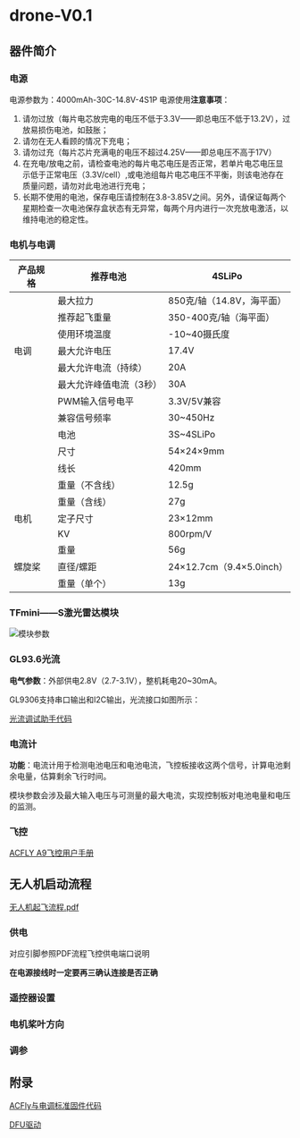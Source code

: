# drone-V0.1
## 器件简介
### 电源
电源参数为：4000mAh-30C-14.8V-4S1P
电源使用**注意事项**：
1. 请勿过放（每片电芯放完电的电压不低于3.3V——即总电压不低于13.2V），过放易损伤电池，如鼓胀；
2. 请勿在无人看顾的情况下充电；
3. 请勿过充（每片芯片充满电的电压不超过4.25V——即总电压不高于17V）
4. 在充电/放电之前，请检查电池的每片电芯电压是否正常，若单片电芯电压显示低于正常电压（3.3V/cell）,或电池组每片电芯电压不平衡，则该电池存在质量问题，请勿对此电池进行充电；
5. 长期不使用的电池，保存电压请控制在3.8-3.85V之间。另外，请保证每两个星期检查一次电池保存盒状态有无异常，每两个月内进行一次充放电激活，以维持电池的稳定性。
### 电机与电调
|产品规格|推荐电池|4SLiPo|
|-|-|-|
| |最大拉力|850克/轴（14.8V，海平面）|
| |推荐起飞重量|350-400克/轴（海平面）|
| |使用环境温度|-10~40摄氏度|
|电调|最大允许电压|17.4V|
| |最大允许电流（持续）|20A|
| |最大允许峰值电流（3秒）|30A|
| |PWM输入信号电平|3.3V/5V兼容|
| |兼容信号频率|30~450Hz|
| |电池|3S~4SLiPo|
| |尺寸|54×24×9mm|
| |线长|420mm|
| |重量（不含线）|12.5g|
| |重量（含线）|27g|
|电机|定子尺寸|23×12mm|
| |KV|800rpm/V|
| |重量|56g|
|螺旋桨|直径/螺距|24×12.7cm（9.4×5.0inch）|
||重量（单个）|13g|
### TFmini——S激光雷达模块
![模块参数](https://user-images.githubusercontent.com/102523494/160787784-71069ad3-b4bf-4b5e-9741-79f500451a13.png)
### GL93.6光流
**电气参数**：外部供电2.8V（2.7-3.1V），整机耗电20~30mA。

GL9306支持串口输出和I2C输出，光流接口如图所示：

[光流调试助手代码](https://github.com/geniusdo/drone-V0.1/files/8379183/default.zip)

### 电流计
**功能**：电流计用于检测电池电压和电池电流，飞控板接收这两个信号，计算电池剩余电量，估算剩余飞行时间。

模块参数会涉及最大输入电压与可测量的最大电流，实现控制板对电池电量和电压的监测。

### 飞控

[ACFLY A9飞控用户手册](https://github.com/geniusdo/drone-V0.1/files/8378765/ACFLY.A9.V2.2.pdf)

## 无人机启动流程

[无人机起飞流程.pdf](https://github.com/geniusdo/drone-V0.1/files/8379452/1.0.pdf)

### 供电
对应引脚参照PDF流程飞控供电端口说明

**在电源接线时一定要再三确认连接是否正确**

### 遥控器设置
### 电机桨叶方向
### 调参

## 附录

[ACFly与电调标准固件代码](https://github.com/geniusdo/drone-V0.1/files/8379151/default.zip)

[DFU驱动](https://github.com/geniusdo/drone-V0.1/files/8379222/DFU.zip)

